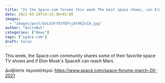 ```yaml
---
title: "In the Space.com forums this week The best space shows, can Elon Musk's SpaceX reach Mars and more!"
date: 2021-03-20T14:32:30+01:00
images:
  - "images/post/UsLb3h793fQTvjAYH6ZnCA.jpg"
author: "AstroBot"
categories: ["News"]
tags: ["space.com"]
draft: false
---
```


This week, the Space.com community shares some of their favorite space TV shows and if Elon Musk's SpaceX can reach Mars. 

Διαβάστε περισσότερα: https://www.space.com/space-forums-march-20-2021
